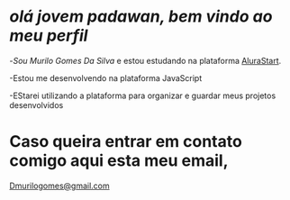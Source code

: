 # *olá jovem padawan, bem vindo ao meu perfil*

-*Sou Murilo Gomes Da Silva* e estou estudando na plataforma [AluraStart](https://www.alura.com.br/).

-Estou me desenvolvendo na plataforma JavaScript

-EStarei utilizando a plataforma para organizar e guardar meus projetos desenvolvidos

# Caso queira entrar em contato comigo aqui esta meu email, 
Dmurilogomes@gmail.com
